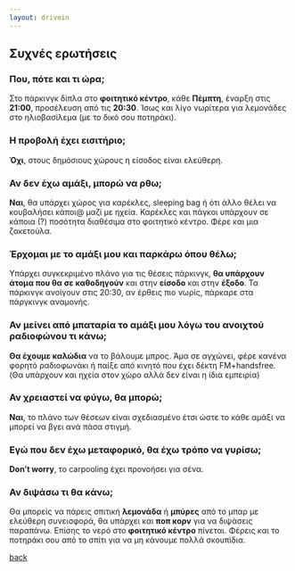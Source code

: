 ```yaml
---
layout: drivein
---
```


## Συχνές ερωτήσεις

### Που, πότε και τι ώρα;
Στο πάρκινγκ δίπλα στο **φοιτητικό κέντρο**, κάθε **Πέμπτη**, έναρξη στις **21:00**, προσέλευση από τις **20:30**. Ίσως και λίγο νωρίτερα για λεμονάδες στο ηλιοβασίλεμα (με το δικό σου ποτηράκι).

### Η προβολή έχει εισιτήριο;
**Όχι**, στους δημόσιους χώρους η είσοδος είναι ελεύθερη.

### Αν δεν έχω αμάξι, μπορώ να ρθω;
**Ναι**, θα υπάρχει χώρος για καρέκλες, sleeping bag ή ότι άλλο θέλει να κουβαλήσει κάποι@ μαζί με ηχεία. Καρέκλες και πάγκοι υπάρχουν σε κάποια (?) ποσότητα διαθέσιμα στο φοιτητικό κέντρο. Φέρε και μια ζακετούλα.

### Έρχομαι με το αμάξι μου και παρκάρω όπου θέλω;
Υπάρχει συγκεκριμένο πλάνο για τις θέσεις πάρκινγκ, **θα υπάρχουν άτομα που θα σε καθοδηγούν** και στην **είσοδο** και στην **έξοδο**. Τα πάρκινγκ ανοίγουν στις 20:30, αν έρθεις πιο νωρίς, πάρκαρε στα πάργκινγκ αναμονής.

### Αν μείνει από μπαταρία το αμάξι μου λόγω του ανοιχτού ραδιοφώνου τι κάνω;
**Θα έχουμε καλώδια** να το βάλουμε μπρος. Άμα σε αγχώνει, φέρε κανένα φορητό ραδιοφωνάκι ή παίξε από κινητό που έχει δέκτη FM+handsfree. (Θα υπάρχουν και ηχεία στον χώρο αλλά δεν είναι η ίδια εμπειρία)

### Αν χρειαστεί να φύγω, θα μπορώ;
**Ναι**, το πλάνο των θέσεων είναι σχεδιασμένο έτσι ώστε το κάθε αμάξι να μπορεί να βγει ανά πάσα στιγμή.

### Εγώ που δεν έχω μεταφορικό, θα έχω τρόπο να γυρίσω;
**Don’t worry**, το carpooling έχει προνοήσει για σένα.

### Αν διψάσω τι θα κάνω;
Θα μπορείς να πάρεις σπιτική **λεμονάδα** ή **μπύρες** από το μπαρ με ελεύθερη συνεισφορά, θα υπάρχει και **ποπ κορν** για να διψάσεις παραπάνω. Επίσης το νερό στο **φοιτητικό κέντρο** πίνεται. Φέρεις και το ποτηράκι σου από το σπίτι για να μη κάνουμε πολλά σκουπίδια.


[back](./)
